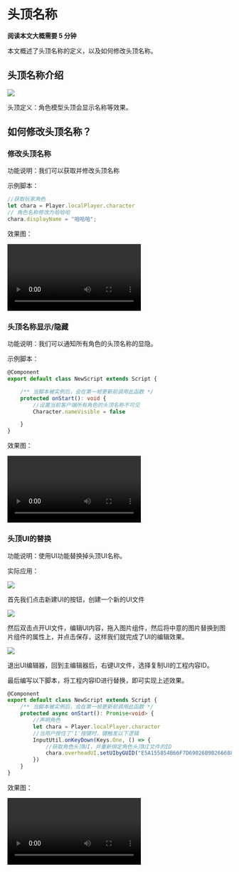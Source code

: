 # 头顶名称

**阅读本文大概需要 5 分钟**

本文概述了头顶名称的定义，以及如何修改头顶名称。

## 头顶名称介绍

![](https://cdn.233xyx.com/online/ri2LnAxOci6A1694767738691.png)   

头顶定义：角色模型头顶会显示名称等效果。

## 如何修改头顶名称？

### 修改头顶名称

功能说明：我们可以获取并修改头顶名称

示例脚本：

```ts
//获取玩家角色
let chara = Player.localPlayer.character
// 角色名称修改为哈哈哈
chara.displayName = "哈哈哈";
```

效果图：

<video controls src="https://cdn.233xyx.com/online/GeygvnZQT7qd1694767738691.mp4"></video>

### 头顶名称显示/隐藏

功能说明：我们可以通知所有角色的头顶名称的显隐。

示例脚本：

```ts
@Component
export default class NewScript extends Script {

    /** 当脚本被实例后，会在第一帧更新前调用此函数 */
    protected onStart(): void {
        //设置当前客户端所有角色的头顶名称不可见
        Character.nameVisible = false

    }
}
```

效果图：

<video controls src="https://cdn.233xyx.com/online/1n26Jlypp9Ku1694767738691.mp4"></video>

### 头顶UI的替换

功能说明：使用UI功能替换掉头顶UI名称。

实际应用：

![](https://cdn.233xyx.com/online/a92uO9iQfuj21694767738691.png)   

首先我们点击新建UI的按钮，创建一个新的UI文件

![](https://cdn.233xyx.com/online/Jw5MMDrKTJZ21694767738691.png)   

然后双击点开UI文件，编辑UI内容，拖入图片组件，然后将中意的图片替换到图片组件的属性上，并点击保存，这样我们就完成了UI的编辑效果。

![](https://cdn.233xyx.com/online/Zh8TFvvxd3JF1694767738691.png)

退出UI编辑器，回到主编辑器后，右键UI文件，选择复制UI的工程内容ID。

最后编写以下脚本，将工程内容ID进行替换，即可实现上述效果。

```ts
@Component
export default class NewScript extends Script {
    /** 当脚本被实例后，会在第一帧更新前调用此函数 */
    protected async onStart(): Promise<void> {
        //声明角色
        let chara = Player.localPlayer.character
        //当用户按住了'1'按键时，键触发以下逻辑
        InputUtil.onKeyDown(Keys.One, () => {
            //获取角色头顶UI，并重新绑定角色头顶UI文件的ID
            chara.overheadUI.setUIbyGUID("E5A155854B66F7D69026B9B266688AAA");
        })
    }
}
```

效果图：

<video controls src="https://cdn.233xyx.com/online/nRNkxDdtE1RN1694767738691.mp4"></video>
